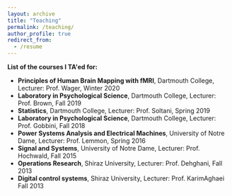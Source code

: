 ```yaml
---
layout: archive
title: "Teaching"
permalink: /teaching/
author_profile: true
redirect_from:
  - /resume
---
```


**List of the courses I TA'ed for:**
* **Principles of Human Brain Mapping with fMRI**, Dartmouth College, Lecturer: Prof. Wager, Winter 2020
* **Laboratory in Psychological Science**, Dartmouth College, Lecturer: Prof. Brown, Fall 2019
* **Statistics**, Dartmouth College, Lecturer: Prof. Soltani, Spring 2019
* **Laboratory in Psychological Science**, Dartmouth College, Lecturer: Prof. Gobbini, Fall 2018
* **Power Systems Analysis and Electrical Machines**, University of Notre Dame, Lecturer: Prof. Lemmon, Spring 2016
* **Signal and Systems**, University of Notre Dame, Lecturer: Prof. Hochwald, Fall 2015
* **Operations Research**, Shiraz University, Lecturer: Prof. Dehghani, Fall 2013
* **Digital control systems**, Shiraz University, Lecturer: Prof. KarimAghaei Fall 2013
